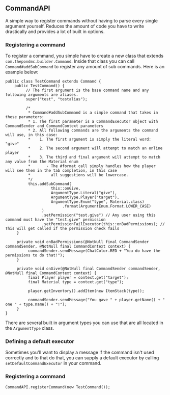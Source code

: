 ## CommandAPI
A simple way to register commands without having to parse every single argument yourself. Reduces the amount of code you have to write drastically and provides a lot of built in options.

### Registering a command
To register a command, you simple have to create a new class that extends ``com.thepondmc.builder.Command``. Inside that class you can call ``Command#addSubCommand`` to register any amount of sub commands. Here is an example below:

```
public class TestCommand extends Command {  
    public TestCommand() {  
         // The first argument is the base command name and any following arguments are aliases.  
         super("test", "testalias");  
         
         /*  
          * Command#addSubCommand is a simple command that takes in these parameters:
          * 1. The first parameter is a CommandExecutor object with CommandSender and CommandContext parameters
          * 2. All following commands are the arguments the command will use, in this case:
          *    1. The first argument is simply the literal word: "give"
          *    2. The second argument will attempt to match an online player
          *    3. The third and final argument will attempt to match any value from the Material enum 
          *       - The #format call simply handles how the player will see them in the tab completion, in this case 
          *         all suggestions will be lowercase.
          */
          this.addSubCommand(  
                    this::onGive,  
                    ArgumentType.Literal("give"),  
                    ArgumentType.Player("target"),  
                    ArgumentType.Enum("type", Material.class)  
                         .format(ArgumentEnum.Format.LOWER_CASE)  
                )
                .setPermission("test.give") // Any user using this command must have the "test.give" permission  
                .setPermissionFailExecutor(this::onBadPermissions); // This will get called if the permission check fails  
     }  
  
     private void onBadPermissions(@NotNull final CommandSender commandSender, @NotNull final CommandContext context) {  
          commandSender.sendMessage(ChatColor.RED + "You do have the permissions to do that!");  
     }  
     
     private void onGive(@NotNull final CommandSender commandSender, @NotNull final CommandContext context) {  
          final Player player = context.get("target");  
          final Material type = context.get("type");  
          
          player.getInventory().addItem(new ItemStack(type));  
  
          commandSender.sendMessage("You gave " + player.getName() + " one " + type.name() + "!");  
     }  
}
```

There are several built in argument types you can use that are all located in the ``ArgumentType`` class.

### Defining a default executor
Sometimes you'll want to display a message if the command isn't used correctly and to that do that, you can supply a default executor by calling ``setDefaultCommandExecutor`` in your command.

### Registering a command
```
CommandAPI.registerCommand(new TestCommand());
```
